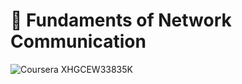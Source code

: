 # :round_pushpin: Fundaments of Network Communication

![Coursera XHGCEW33835K](https://user-images.githubusercontent.com/107871742/176395815-840cdc30-8fd5-4efa-a14f-d8b42b346f6a.jpg)
